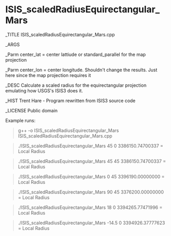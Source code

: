 ISIS_scaledRadiusEquirectangular_Mars
============

_TITLE  ISIS_scaledRadiusEquirectangular_Mars.cpp

_ARGS  

_Parm  center_lat = center lattiude or standard_parallel for the map projection

_Parm  center_lon = center longitude. Shouldn't change the results. 
                            Just here since the map projection requires it

_DESC Calculate a scaled radius for the equirectangular projection
          emulating how USGS's ISIS3 does it.

_HIST
       Trent Hare - Program rewritten from ISIS3 source code

_LICENSE Public domain


Example runs:

> g++ -o ISIS_scaledRadiusEquirectangular_Mars ISIS_scaledRadiusEquirectangular_Mars.cpp

> ./ISIS_scaledRadiusEquirectangular_Mars 45 0
3386150.74700337  = Local Radius

> ./ISIS_scaledRadiusEquirectangular_Mars 45 45
3386150.74700337  = Local Radius

> ./ISIS_scaledRadiusEquirectangular_Mars 0 45
3396190.00000000  = Local Radius

> ./ISIS_scaledRadiusEquirectangular_Mars 90 45
3376200.00000000  = Local Radius

> ./ISIS_scaledRadiusEquirectangular_Mars 18 0
3394265.77471996  = Local Radius

> ./ISIS_scaledRadiusEquirectangular_Mars -14.5 0
3394926.37777623  = Local Radius
